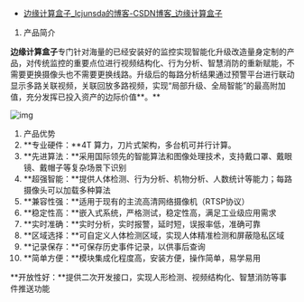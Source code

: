 - [边缘计算盒子_lcjunsda的博客-CSDN博客_边缘计算盒子](https://blog.csdn.net/lcjunsda/article/details/117556313?utm_medium=distribute.pc_aggpage_search_result.none-task-blog-2~aggregatepage~first_rank_ecpm_v1~rank_v31_ecpm-26-117556313.pc_agg_new_rank&utm_term=rsu协议&spm=1000.2123.3001.4430)

1. 产品简介

**边缘计算盒子**专门针对海量的已经安装好的监控实现智能化升级改造量身定制的产品，对传统监控的重要点位进行视频结构化、行为分析、智慧消防的重新赋能，不需要更换摄像头也不需要更换线路。升级后的每路分析结果通过预警平台进行联动显示多路关联视频，关联回放多路视频，实现“局部升级、全局智能”的最高附加值，充分发挥已投入资产的边际价值**。** 

![img](https://img-blog.csdnimg.cn/20210604121936850.png)

1. 产品优势
2. **专业硬件：**4T 算力，刀片式架构，多台机可并行计算。
3. **先进算法：**采用国际领先的智能算法和图像处理技术，支持戴口罩、戴眼镜、戴帽子等复杂场景下识别
4. **超强智能：**提供人体检测、行为分析、机物分析、人数统计等能力；每路摄像头可以加载多种算法
5. **兼容性强：**适用于现有的主流高清网络摄像机（RTSP协议）
6. **稳定性高：**嵌入式系统，严格测试，稳定性高，满足工业级应用需求
7. **实时准确：**实时分析，实时报警，延时短，误报率低，准确可靠
8. **区域选择：**可自定义人体检测区域，实现人体精准检测和屏蔽隐私区域
9. **记录保存：**可保存历史事件记录，以供事后查询
10. **简单方便：**模块集成化程度高，安装方便，操作简单，易学易用

**开放性好：**提供二次开发接口，实现人形检测、视频结构化、智慧消防等事件推送功能